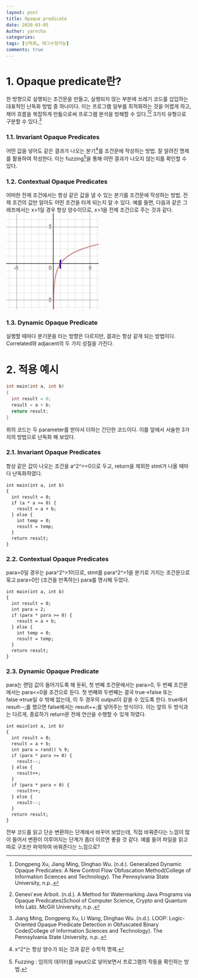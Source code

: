 ```yaml
---
layout: post
title: Opaque predicate
date: 2020-03-05
Author: yarncha
categories:
tags: [난독화, 태그수정가능]
comments: true
---
```


# 1. Opaque predicate란?

한 방향으로 실행되는 조건문을 만들고, 실행되지 않는 부분에 쓰레기 코드를 삽입하는 대표적인 난독화 방법 중 하나이다. 이는 프로그램 일부를 최적화하는 것을 어렵게 하고, 제어 흐름을 복잡하게 만듦으로써 프로그램 분석을 방해할 수 있다.[^1][^2]
3가지 유형으로 구분할 수 있다.[^3]

###  1.1. Invariant Opaque Predicates
  어떤 값을 넣어도 같은 결과가 나오는 분기[^5]를 조건문에 작성하는 방법. 잘 알려진 명제를 활용하여 작성한다. 이는 fuzzing[^4]을 통해 어떤 결과가 나오지 않는지를 확인할 수 있다.

###  1.2. Contextual Opaque Predicates
  어떠한 전제 조건에서는 항상 같은 값을 낼 수 있는 분기를 조건문에 작성하는 방법. 전제 조건의 값만 알아도 어떤 조건을 타게 되는지 알 수 있다.    예를 들면, 다음과 같은 그래프에서는 x>1일 경우 항상 양수이므로, x>1을 전제 조건으로 주는 것과 같다.
  ![graph](<\images\2020-03-05-opaque-prediciate_01.png>)

###  1.3. Dynamic Opaque Predicate
  실행할 때마다 분기문을 타는 방향은 다르지만, 결과는 항상 같게 되는 방법이다. Correlated와 adjacent의 두 가지 성질을 가진다.

  [^4]: Fuzzing : 임의의 데이터를 input으로 넣어보면서 프로그램의 작동을 확인하는 방법.
  [^5]: x^2^는 항상 양수가 되는 것과 같은 수학적 명제.

# 2. 적용 예시

  ```c
  int main(int a, int b)
  {
    int result = 0;
    result = a + b;
    return result;
  }
  ```

  위의 코드는 두 parameter를 받아서 더하는 간단한 코드이다. 이를 앞에서 서술한 3가지의 방법으로 난독화 해 보았다.

###  2.1. Invariant Opaque Predicates

항상 같은 값이 나오는 조건을 a^2^>=0으로 두고, return을 제외한 stmt가 나올 때마다 난독화하였다.

  ```
  int main(int a, int b)
  {
    int result = 0;
    if (a * a >= 0) {
      result = a + b;
    } else {
      int temp = 0;
      result = temp;
    }
    return result;
  }
  ```

###  2.2. Contextual Opaque Predicates

para>0일 경우는 para^2^>1이므로, stmt를 para^2^>1을 분기로 가지는 조건문으로 묶고 para>0인 (조건을 만족하는) para를 명시해 두었다.

```
int main(int a, int b)
{
  int result = 0;
  int para = 2;
  if (para * para >= 0) {
    result = a + b;
  } else {
    int temp = 0;
    result = temp;
  }
  return result;
}
```

###  2.3. Dynamic Opaque Predicate

para는 랜덤 값이 들어가도록 해 둔뒤, 첫 번째 조건문에서는 para>0, 두 번째 조건문에서는 para&lt;=0을 조건으로 둔다. 첫 번째와 두번째는 결국 true→false 또는 false→true일 수 밖에 없는데, 이 두 경우의 output이 같을 수 있도록 한다. true에서 result--;를 했으면 false에서는 result++;를 넣어주는 방식이다. 이는 앞의 두 방식과는 다르게, 종료하기 return문 전에 연산을 수행할 수 있게 하였다.

```
int main(int a, int b)
{
  int result = 0;
  result = a + b;
  int para = rand() % 9;
  if (para * para >= 0) {
    result--;
  } else {
    result++;
  }
  if (para * para < 0) {
    result++;
  } else {
    result--;
  }
  return result;
}
```

전부 코드를 읽고 단순 변환하는 단계에서 바꾸어 보았는데, 직접 바꿔준다는 느낌이 많이 들어서 변환이 이루어지는 단계가 좀더 이르면 좋을 것 같다. 예를 들어 파일을 읽고 따로 구조만 파악하여 바꿔준다는 느낌으로?

  [^1]: Dongpeng Xu, Jiang Ming, Dinghao Wu. (n.d.). Generalized Dynamic Opaque Predicates: A New Control Flow Obfuscation Method(College of Information Sciences and Technology). The Pennsylvania State University, n.p..
  [^2]: Genevi\`eve Arboit. (n.d.). A Method for Watermarking Java Programs via Opaque Predicates(School of Computer Science, Crypto and Quantum Info Lab). McGill University, n.p..
  [^3]: Jiang Ming, Dongpeng Xu, Li Wang, Dinghao Wu. (n.d.). LOOP: Logic-Oriented Opaque Predicate Detection in Obfuscated Binary Code(College of Information Sciences and Technology). The Pennsylvania State University, n.p..
